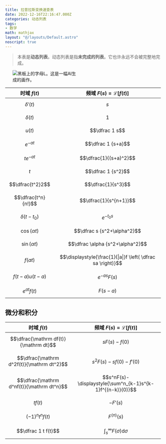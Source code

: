 ```yaml
---
title: 拉普拉斯变换速查表
date: 2022-12-16T22:16:47.000Z
categories: 动态列表
tags:
- 数学
math: mathjax
layout: "@/layouts/Default.astro"
noscript: true
---
```

> <i class="fa-solid fa-infinity"></i> 本表是**动态列表**。动态列表是指**未完成的列表**。它也许永远不会被完整地完成。

<picture style="margin:24px;">
  <source srcset="https://raw.githubusercontent.com/OverflowCat/blog/4571def89a28dea9a549678b2f58be7f3743fe5d/l-on-blackboard.webp" type="image/webp">
  <source srcset="https://user-images.githubusercontent.com/20166026/208291325-61a663c7-dac4-4ae6-b41c-b2b0a53905fe.png" type="image/jpeg">
<img src="https://user-images.githubusercontent.com/20166026/208291325-61a663c7-dac4-4ae6-b41c-b2b0a53905fe.png" style="max-width:210px!important;" alt="黑板上的字母L。这是一幅AI生成的画作。">
</picture>

| 时域 $f(t)$         | 频域 $F(s)=\mathscr L[f(t)]$                                 |
| ------------------- | ------------------------------------------------------------ |
| $$\delta'(t)$$      | $$s$$                                                        |
| $$\delta(t)$$       | $$1$$                                                        |
| $$u(t)$$            | $$\dfrac 1 s$$                                               |
| $$e^{-at}$$         | $$\dfrac 1 {s+a}$$                                           |
| $$te^{-at}$$        | $$\dfrac{1}{(s+a)^2}$$                                       |
| $$t$$               | $$\dfrac 1 {s^2}$$                                           |
| $$\dfrac{t^2}2$$    | $$\dfrac{1}{s^3}$$                                           |
| $$\dfrac{t^n}{n!}$$ | $$\dfrac{1}{s^{n+1}}$$                                       |
| $$\delta(t-t_0)$$   | $$e^{-{t_0}s}$$                                              |
| $$\cos(\alpha t)$$  | $$\dfrac s {s^2+\alpha^2}$$                                  |
| $$\sin(\alpha t)$$  | $$\dfrac \alpha {s^2+\alpha^2}$$                             |
| $$f(a t)$$          | $$\displaystyle{\frac{1}{\|a\|}f \left( \dfrac sa \right)}$$ |
| $$f(t-a)u(t-a)$$    | $$e^{-as} F(s)$$                                             |
| $$e^{at} f(t)$$     | $$F(s-a)$$                                                   |

## 微分和积分

| 时域 $f(t)$                               | 频域 $F(s)=\mathscr L[f(t)]$                               |
| ----------------------------------------- | ---------------------------------------------------------- |
| $$\dfrac{\mathrm df(t)}{\mathrm dt}$$     | $$sF(s)-f(0)$$                                             |
| $$\dfrac{\mathrm d^2f(t)}{\mathrm dt^2}$$ | $$s^2F(s)-sf(0)-f'(0)$$                                    |
| $$\dfrac{\mathrm d^nf(t)}{\mathrm dt^n}$$ | $$s^nF(s)-\displaystyle{\sum^n_{k-1}s^{k-1}f^{(n-k)}(0)}$$ |
| $$tf(t)$$                                 | $$-F'(s)$$                                                 |
| $$(-1)^n t^n f(t)$$                       | $$F^{(n)}(s)$$                                             |
| $$\dfrac 1 t f(t)$$                       | $$\displaystyle{\int_s^\infty F(σ)\mathrm dσ}$$            |
